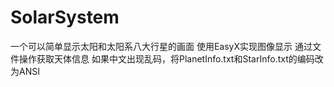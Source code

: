 # SolarSystem
一个可以简单显示太阳和太阳系八大行星的画面
使用EasyX实现图像显示
通过文件操作获取天体信息
如果中文出现乱码，将PlanetInfo.txt和StarInfo.txt的编码改为ANSI